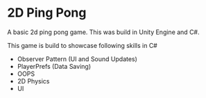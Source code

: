 # 2D Ping Pong
A basic 2d ping pong game.
This was build in Unity Engine and C#.

This game is build to showcase following skills in C#
  -  Observer Pattern (UI and Sound Updates)
  -  PlayerPrefs (Data Saving)
  -  OOPS
  -  2D Physics
  -  UI
